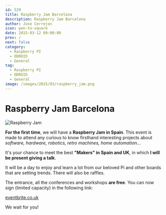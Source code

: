 ```yaml
---
id: 529
title: Raspberry Jam Barcelona
description: Raspberry Jam Barcelona
author: Jose Cerrejon
icon: pen-to-square
date: 2015-03-12 09:00:00
prev: /
next: false
category:
  - Raspberry PI
  - ODROID
  - General
tag:
  - Raspberry PI
  - ODROID
  - General
image: /images/2015/03/raspberry_jam.png
---
```


# Raspberry Jam Barcelona

![Raspberry Jam](/images/2015/03/raspberry_jam.png)

**For the first time**, we will have a **Raspberry Jam in Spain**. This event is made to attend any curious to know firsthand interesting projects about *software, hardware, robotics, retro machines, home automation*...

It's your chance to meet the best **"Makers" in Spain and UK**, in which **I will be present giving a talk**.

It will be a day to enjoy and learn a lot from our beloved Pi and other boards that are setting trends. There will also be raffles.

The entrance, all the conferences and workshops **are free**. You can now sign (limited capacity) in the following link:

[eventbrite.co.uk](http://www.eventbrite.co.uk/e/entradas-raspberry-pi-jam-barcelona-15926580832)

We wait for you!